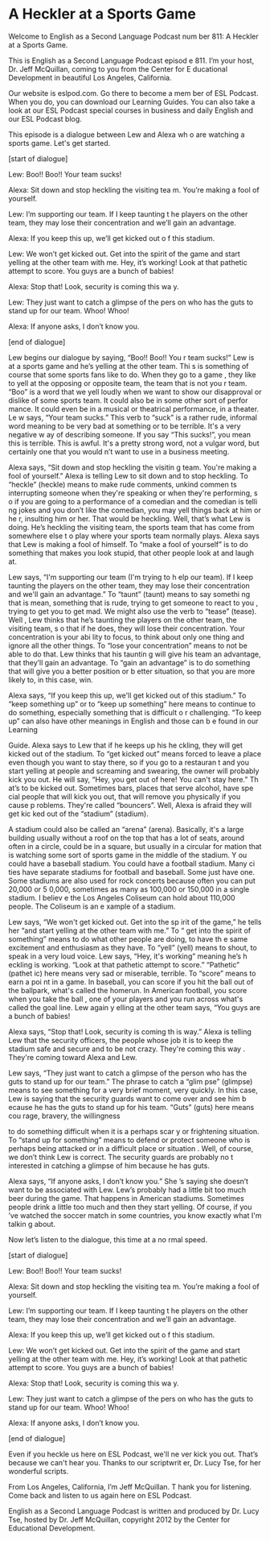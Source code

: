 # A Heckler at a Sports Game

Welcome to English as a Second Language Podcast num ber 811: A Heckler at a Sports Game. 

This is English as a Second Language Podcast episod e 811. I’m your host, Dr. Jeff McQuillan, coming to you from the Center for E ducational Development in beautiful Los Angeles, California. 

Our website is eslpod.com. Go there to become a mem ber of ESL Podcast. When you do, you can download our Learning Guides. You can also take a look at our ESL Podcast special courses in business and daily English and our ESL Podcast blog. 

This episode is a dialogue between Lew and Alexa wh o are watching a sports game. Let's get started. 

[start of dialogue] 

Lew:  Boo!! Boo!! Your team sucks! 

Alexa:  Sit down and stop heckling the visiting tea m. You’re making a fool of yourself. 

Lew:  I’m supporting our team. If I keep taunting t he players on the other team, they may lose their concentration and we’ll gain an  advantage. 

Alexa:  If you keep this up, we’ll get kicked out o f this stadium. 

Lew:  We won’t get kicked out. Get into the spirit of the game and start yelling at the other team with me. Hey, it’s working! Look at that pathetic attempt to score. You guys are a bunch of babies! 

Alexa:  Stop that! Look, security is coming this wa y. 

Lew:  They just want to catch a glimpse of the pers on who has the guts to stand up for our team. Whoo! Whoo! 

Alexa:  If anyone asks, I don’t know you. 

[end of dialogue] 

Lew begins our dialogue by saying, “Boo!! Boo!! You r team sucks!” Lew is at a sports game and he’s yelling at the other team. Thi s is something of course that some sports fans like to do. When they go to a game , they like to yell at the opposing or opposite team, the team that is not you r team. “Boo” is a word that we yell loudly when we want to show our disapproval  or dislike of some sports team. It could also be in some other sort of perfor mance. It could even be in a musical or theatrical performance, in a theater. Le w says, “Your team sucks.” This verb to “suck” is a rather rude, informal word  meaning to be very bad at something or to be terrible. It's a very negative w ay of describing someone. If you say “This sucks!”, you mean this is terrible. This is awful. It's a pretty strong word, not a vulgar word, but certainly one that you would n’t want to use in a business meeting. 

Alexa says, “Sit down and stop heckling the visitin g team. You're making a fool of yourself.” Alexa is telling Lew to sit down and to stop heckling. To “heckle” (heckle) means to make rude comments, unkind commen ts interrupting someone when they're speaking or when they're performing, s o if you are going to a performance of a comedian and the comedian is telli ng jokes and you don’t like the comedian, you may yell things back at him or he r, insulting him or her. That would be heckling. Well, that’s what Lew is doing. He’s heckling the visiting team, the sports team that has come from somewhere else t o play where your sports team normally plays. Alexa says that Lew is making a fool of himself. To “make a fool of yourself” is to do something that makes you  look stupid, that other people look at and laugh at. 

Lew says, “I'm supporting our team (I'm trying to h elp our team). If I keep taunting the players on the other team, they may lose their concentration and we'll gain an advantage.” To “taunt” (taunt) means to say somethi ng that is mean, something that is rude, trying to get someone to react to you , trying to get you to get mad. We might also use the verb to “tease” (tease). Well , Lew thinks that he’s taunting the players on the other team, the visiting team, s o that if he does, they will lose their concentration. Your concentration is your abi lity to focus, to think about only one thing and ignore all the other things. To “lose  your concentration” means to not be able to do that. Lew thinks that his tauntin g will give his team an advantage, that they’ll gain an advantage. To “gain  an advantage” is to do something that will give you a better position or b etter situation, so that you are more likely to, in this case, win. 

Alexa says, “If you keep this up, we'll get kicked out of this stadium.” To “keep something up” or to “keep up something” here means to continue to do something, especially something that is difficult o r challenging. “To keep up” can also have other meanings in English and those can b e found in our Learning  

Guide. Alexa says to Lew that if he keeps up his he ckling, they will get kicked out of the stadium. To “get kicked out” means forced to  leave a place even though you want to stay there, so if you go to a restauran t and you start yelling at people and screaming and swearing, the owner will probably  kick you out. He will say, “Hey, you get out of here! You can't stay here.” Th at’s to be kicked out. Sometimes bars, places that serve alcohol, have spe cial people that will kick you out, that will remove you physically if you cause p roblems. They're called “bouncers”. Well, Alexa is afraid they will get kic ked out of the “stadium” (stadium). 

A stadium could also be called an “arena” (arena). Basically, it's a large building usually without a roof on the top that has a lot of  seats, around often in a circle, could be in a square, but usually in a circular for mation that is watching some sort of sports game in the middle of the stadium. Y ou could have a baseball stadium. You could have a football stadium. Many ci ties have separate stadiums for football and baseball. Some just have one. Some  stadiums are also used for rock concerts because often you can put 20,000 or 5 0,000, sometimes as many as 100,000 or 150,000 in a single stadium. I believ e the Los Angeles Coliseum can hold about 110,000 people. The Coliseum is an e xample of a stadium. 

Lew says, “We won't get kicked out. Get into the sp irit of the game,” he tells her “and start yelling at the other team with me.” To “ get into the spirit of something” means to do what other people are doing, to have th e same excitement and enthusiasm as they have. To “yell” (yell) means to shout, to speak in a very loud voice. Lew says, “Hey, it's working” meaning he’s h eckling is working. “Look at that pathetic attempt to score.” “Pathetic” (pathet ic) here means very sad or miserable, terrible. To “score” means to earn a poi nt in a game. In baseball, you can score if you hit the ball out of the ballpark, what's called the homerun. In American football, you score when you take the ball , one of your players and you run across what's called the goal line. Lew again y elling at the other team says, “You guys are a bunch of babies! 

Alexa says, “Stop that! Look, security is coming th is way.” Alexa is telling Lew that the security officers, the people whose job it  is to keep the stadium safe and secure and to be not crazy. They're coming this way . They're coming toward Alexa and Lew. 

Lew says, “They just want to catch a glimpse of the  person who has the guts to stand up for our team.” The phrase to catch a “glim pse” (glimpse) means to see something for a very brief moment, very quickly. In  this case, Lew is saying that the security guards want to come over and see him b ecause he has the guts to stand up for his team. “Guts” (guts) here means cou rage, bravery, the willingness  

to do something difficult when it is a perhaps scar y or frightening situation. To “stand up for something” means to defend or protect  someone who is perhaps being attacked or in a difficult place or situation . Well, of course, we don’t think Lew is correct. The security guards are probably no t interested in catching a glimpse of him because he has guts. 

Alexa says, “If anyone asks, I don’t know you.” She ’s saying she doesn’t want to be associated with Lew. Lew’s probably had a little  bit too much beer during the game. That happens in American stadiums. Sometimes people drink a little too much and then they start yelling. Of course, if you ’ve watched the soccer match in some countries, you know exactly what I'm talkin g about. 

Now let’s listen to the dialogue, this time at a no rmal speed. 

[start of dialogue] 

Lew:  Boo!! Boo!! Your team sucks! 

Alexa:  Sit down and stop heckling the visiting tea m. You’re making a fool of yourself. 

Lew:  I’m supporting our team. If I keep taunting t he players on the other team, they may lose their concentration and we’ll gain an  advantage. 

Alexa:  If you keep this up, we’ll get kicked out o f this stadium. 

Lew:  We won’t get kicked out. Get into the spirit of the game and start yelling at the other team with me. Hey, it’s working! Look at that pathetic attempt to score. You guys are a bunch of babies! 

Alexa:  Stop that! Look, security is coming this wa y. 

Lew:  They just want to catch a glimpse of the pers on who has the guts to stand up for our team. Whoo! Whoo! 

Alexa:  If anyone asks, I don’t know you. 

[end of dialogue] 

Even if you heckle us here on ESL Podcast, we'll ne ver kick you out. That’s because we can't hear you. Thanks to our scriptwrit er, Dr. Lucy Tse, for her wonderful scripts.  

 From Los Angeles, California, I’m Jeff McQuillan. T hank you for listening. Come back and listen to us again here on ESL Podcast. 

English as a Second Language Podcast is written and  produced by Dr. Lucy Tse, hosted by Dr. Jeff McQuillan, copyright 2012 by the  Center for Educational Development.

